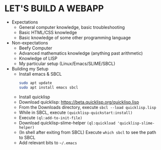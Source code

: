 LET'S BUILD A WEBAPP
===
* Expectations
  * General computer knowledge, basic troubleshooting
  * Basic HTML/CSS knowledge
  * Basic knowledge of some other programming language
* Non-expectations
  * Beefy Computer
  * Advanced mathematics knowledge (anything past arithmetic)
  * Knowledge of LISP
  * My particular setup (Linux/Emacs/SLIME/SBCL)
* Building my Setup
  * Install emacs & SBCL
    ```sh
    sudo apt update
    sudo apt install emacs sbcl
    ```
  * Install quicklisp
  * Download quicklisp: https://beta.quicklisp.org/quicklisp.lisp
  * From the Downloads directory, execute `sbcl --load quicklisp.lisp`
  * While in SBCL, execute `(quicklisp-quickstart:install)`
  * Execute `(ql:add-to-init-file)`
  * Download quicklisp-slime-helper `(ql:quickload 'quicklisp-slime-helper)`
  * (In shell after exiting from SBCL) Execute `which sbcl` to see the path to SBCL
  * Add relevant bits to `~/.emacs`
